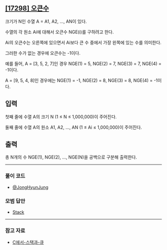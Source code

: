 ## [[17298] 오큰수](https://www.acmicpc.net/problem/17298)
크기가 N인 수열 A = A1, A2, ..., AN이 있다. 

수열의 각 원소 Ai에 대해서 오큰수 NGE(i)를 구하려고 한다. 

Ai의 오큰수는 오른쪽에 있으면서 Ai보다 큰 수 중에서 가장 왼쪽에 있는 수를 의미한다. 

그러한 수가 없는 경우에 오큰수는 -1이다.

예를 들어, A = [3, 5, 2, 7]인 경우 NGE(1) = 5, NGE(2) = 7, NGE(3) = 7, NGE(4) = -1이다. 

A = [9, 5, 4, 8]인 경우에는 NGE(1) = -1, NGE(2) = 8, NGE(3) = 8, NGE(4) = -1이다.

## 입력
첫째 줄에 수열 A의 크기 N (1 ≤ N ≤ 1,000,000)이 주어진다. 

둘째 줄에 수열 A의 원소 A1, A2, ..., AN (1 ≤ Ai ≤ 1,000,000)이 주어진다.

## 출력
총 N개의 수 NGE(1), NGE(2), ..., NGE(N)을 공백으로 구분해 출력한다.

***

### 풀이 코드

- [@JongHyunJung](https://github.com/almond0115/Algorithm-CodingTest/blob/main/BackJoon/17298/jjh.cpp)

### 모범 답안

- [Stack](https://github.com/almond0115/Algorithm-CodingTest/blob/main/BackJoon/17298/solution_1.cpp)

***

### 참고 자료

* [C에서-스택과-큐](https://almond0115.tistory.com/entry/)